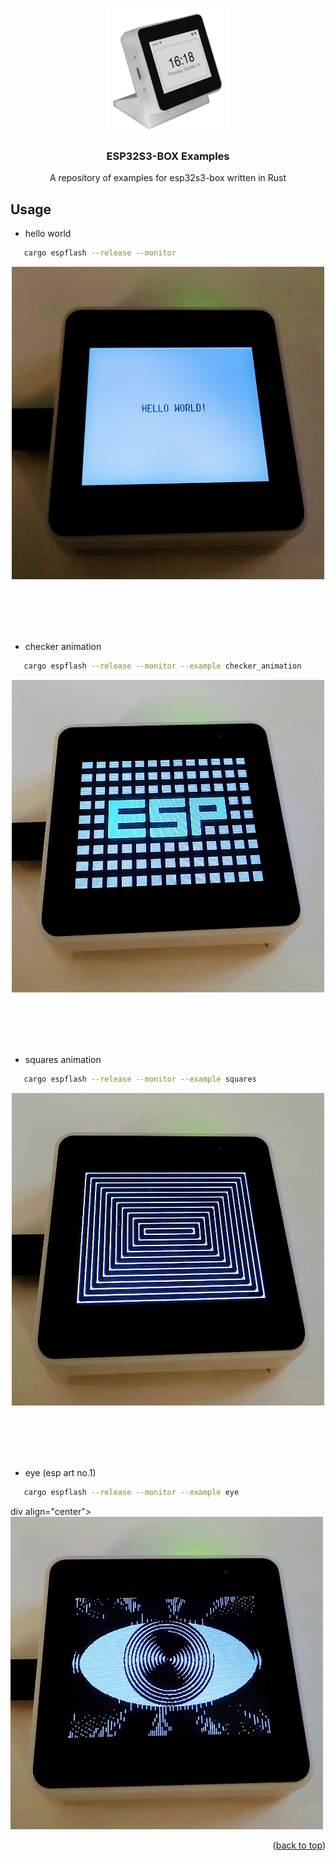 <a name="readme-top"></a>

<!-- PROJECT LOGO -->
<br />
<div align="center">
  <a href="https://github.com/sambenko/esp32s3-box-examples">
    <img src="images/esp32s3box.png" alt="Logo" width="200" height="200">
  </a>

<h3 align="center">ESP32S3-BOX Examples</h3>

  <p align="center">
    A repository of examples for esp32s3-box written in Rust
  </p>
</div>

## Usage

* hello world

```sh
   cargo espflash --release --monitor
```

<div align="center">
  <a href="https://github.com/sambenko/esp32s3-box-examples">
    <img src="images/hello_world.jpg" alt="Hello World" width="500" height="500">
  </a>
</div>

<br/><br/>
<br/><br/>

* checker animation

```sh
   cargo espflash --release --monitor --example checker_animation
```

<div align="center">
  <a href="https://github.com/sambenko/esp32s3-box-examples">
    <img src="images/esp_demo.jpg" alt="ESP demo" width="500" height="500">
  </a>
</div>

<br/><br/>
<br/><br/>

* squares animation

```sh
   cargo espflash --release --monitor --example squares
```

<div align="center">
  <a href="https://github.com/sambenko/esp32s3-box-examples">
    <img src="images/squares.jpg" alt="Square animation" width="500" height="500">
  </a>
</div>

<br/><br/>
<br/><br/>

* eye (esp art no.1)

```sh
   cargo espflash --release --monitor --example eye
```

div align="center">
  <a href="https://github.com/sambenko/esp32s3-box-examples">
    <img src="images/eye.jpg" alt="Eye drawing" width="500" height="500">
  </a>
</div>

<p align="right">(<a href="#readme-top">back to top</a>)</p>

